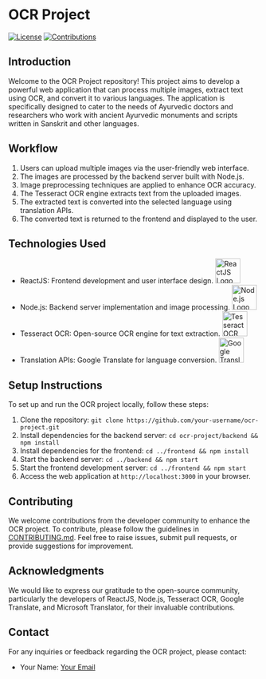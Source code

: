 

# OCR Project

[![License](https://img.shields.io/badge/license-MIT-blue.svg)](LICENSE)
[![Contributions](https://img.shields.io/badge/contributions-welcome-brightgreen.svg)](CONTRIBUTING.md)

## Introduction
Welcome to the OCR Project repository! This project aims to develop a powerful web application that can process multiple images, extract text using OCR, and convert it to various languages. The application is specifically designed to cater to the needs of Ayurvedic doctors and researchers who work with ancient Ayurvedic monuments and scripts written in Sanskrit and other languages.

## Workflow
1. Users can upload multiple images via the user-friendly web interface.
2. The images are processed by the backend server built with Node.js.
3. Image preprocessing techniques are applied to enhance OCR accuracy.
4. The Tesseract OCR engine extracts text from the uploaded images.
5. The extracted text is converted into the selected language using translation APIs.
6. The converted text is returned to the frontend and displayed to the user.

## Technologies Used
- ReactJS: Frontend development and user interface design.
  <img src="https://upload.wikimedia.org/wikipedia/commons/thumb/a/a7/React-icon.svg/2300px-React-icon.svg.png" alt="ReactJS Logo" height="50">
- Node.js: Backend server implementation and image processing.
  <img src="https://upload.wikimedia.org/wikipedia/commons/thumb/d/d9/Node.js_logo.svg/1280px-Node.js_logo.svg.png" alt="Node.js Logo" height="50">
- Tesseract OCR: Open-source OCR engine for text extraction.
  <img src="https://upload.wikimedia.org/wikipedia/commons/7/78/Tesseract_OCR_logo_%28Google%29.png" alt="Tesseract OCR Logo" height="50">
- Translation APIs: Google Translate for language conversion.
  <img src="https://upload.wikimedia.org/wikipedia/commons/7/78/Tesseract_OCR_logo_%28Google%29.png" alt="Google Translate Logo" height="50">
  
## Setup Instructions
To set up and run the OCR project locally, follow these steps:

1. Clone the repository: `git clone https://github.com/your-username/ocr-project.git`
2. Install dependencies for the backend server: `cd ocr-project/backend && npm install`
3. Install dependencies for the frontend: `cd ../frontend && npm install`
4. Start the backend server: `cd ../backend && npm start`
5. Start the frontend development server: `cd ../frontend && npm start`
6. Access the web application at `http://localhost:3000` in your browser.

## Contributing
We welcome contributions from the developer community to enhance the OCR project. To contribute, please follow the guidelines in [CONTRIBUTING.md](CONTRIBUTING.md). Feel free to raise issues, submit pull requests, or provide suggestions for improvement.


## Acknowledgments
We would like to express our gratitude to the open-source community, particularly the developers of ReactJS, Node.js, Tesseract OCR, Google Translate, and Microsoft Translator, for their invaluable contributions.

## Contact
For any inquiries or feedback regarding the OCR project, please contact:
- Your Name: [Your Email](magowtham7@gmail.com)
